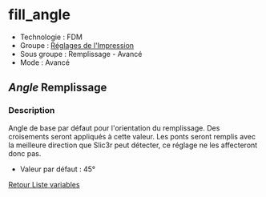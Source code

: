 # fill_angle

* Technologie : FDM
* Groupe : [Réglages de l'Impression](../print_settings/print_settings.md)
* Sous groupe : Remplissage - Avancé
* Mode : Avancé

## *Angle* Remplissage

### Description

Angle de base par défaut pour l'orientation du remplissage. Des croisements seront appliqués à cette valeur.
Les ponts seront remplis avec la meilleure direction que Slic3r peut détecter, ce réglage ne les affecteront donc pas.

* Valeur par défaut : 45°

[Retour Liste variables](variable_list.md)